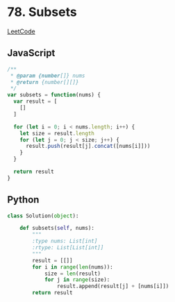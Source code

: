 # 78. Subsets

[LeetCode](https://leetcode.com/problems/subsets/)

## JavaScript

```js
/**
 * @param {number[]} nums
 * @return {number[][]}
 */
var subsets = function(nums) {
  var result = [
    []
  ]

  for (let i = 0; i < nums.length; i++) {
    let size = result.length
    for (let j = 0; j < size; j++) {
      result.push(result[j].concat([nums[i]]))
    }
  }

  return result
}
```

## Python

```py
class Solution(object):

    def subsets(self, nums):
        """
        :type nums: List[int]
        :rtype: List[List[int]]
        """
        result = [[]]
        for i in range(len(nums)):
            size = len(result)
            for j in range(size):
                result.append(result[j] + [nums[i]])
        return result
```
